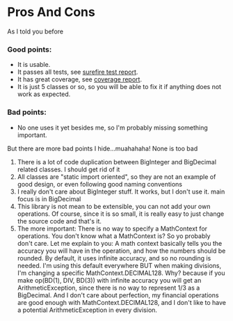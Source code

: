 # Pros And Cons #

As I told you before

### Good points: ###
  * It is usable.
  * It passes all tests, see [surefire test report](http://bignumutils.googlecode.com/svn/trunk/BigNumUtils/docs/surefire/surefire-report.html).
  * It has great coverage, see [coverage report](http://bignumutils.googlecode.com/svn/trunk/BigNumUtils/docs/cobertura/index.html).
  * It is just 5 classes or so, so you will be able to fix it if anything does not work as expected.
### Bad points: ###
  * No one uses it yet besides me, so I'm probably missing something important.

But there are more bad points I hide...muahahaha! None is too bad
  1. There is a lot of code duplication between BigInteger and BigDecimal related classes. I should get rid of it
  1. All classes are "static import oriented", so they are not an example of good design, or even following good naming conventions
  1. I really don't care about BigInteger stuff. It works, but I don't use it. main focus is in BigDecimal
  1. This library is not mean to be extensible, you can not add your own operations. Of course, since it is so small, it is really easy to just change the source code and that's it.
  1. The more important: There is no way to specify a MathContext for operations. You don't know what a MathContext is? So yo probably don't care. Let me explain to you: A math context basically tells you the accuracy you will have in the operation, and how the numbers should be rounded. By default, it uses infinite accuracy, and so no rounding is needed. I'm using this default everywhere BUT when making divisions, I'm changing a specific MathContext.DECIMAL128. Why? because if you make op(BD(1), DIV, BD(3)) with infinite accuracy you will get an ArithmeticException, since there is no way to represent 1/3 as a BigDecimal. And I don't care about perfection, my financial operations are good enough with MathContext.DECIMAL128, and I don't like to have a potential ArithmeticException in every division.